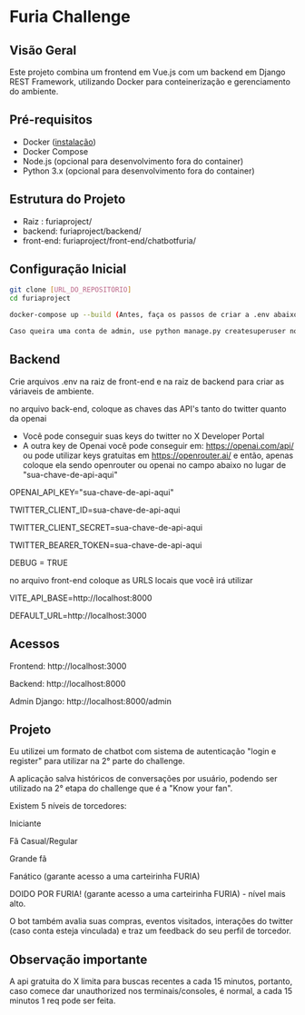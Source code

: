 # Furia Challenge

## Visão Geral
Este projeto combina um frontend em Vue.js com um backend em Django REST Framework, utilizando Docker para conteinerização e gerenciamento do ambiente.

## Pré-requisitos
- Docker ([instalação](https://docs.docker.com/get-docker/))
- Docker Compose
- Node.js (opcional para desenvolvimento fora do container)
- Python 3.x (opcional para desenvolvimento fora do container)

## Estrutura do Projeto

- Raiz : furiaproject/
- backend: furiaproject/backend/
- front-end: furiaproject/front-end/chatbotfuria/

## Configuração Inicial
```bash
git clone [URL_DO_REPOSITÓRIO]
cd furiaproject

docker-compose up --build (Antes, faça os passos de criar a .env abaixo e volte aqui) 

Caso queira uma conta de admin, use python manage.py createsuperuser no container do backend
```


## Backend
Crie arquivos .env na raiz de front-end e na raiz de backend para criar as váriaveis de ambiente.


no arquivo back-end, coloque as chaves das API's tanto do twitter quanto da openai 
- Você pode conseguir suas keys do twitter no X Developer Portal
- A outra key de Openai você pode conseguir em:
https://openai.com/api/ ou pode utilizar keys gratuitas em https://openrouter.ai/ e então, apenas coloque ela sendo openrouter ou openai no campo abaixo no lugar de "sua-chave-de-api-aqui"

OPENAI_API_KEY="sua-chave-de-api-aqui"

TWITTER_CLIENT_ID=sua-chave-de-api-aqui

TWITTER_CLIENT_SECRET=sua-chave-de-api-aqui

TWITTER_BEARER_TOKEN=sua-chave-de-api-aqui

DEBUG = TRUE



no arquivo front-end coloque as URLS locais que você irá utilizar

VITE_API_BASE=http://localhost:8000

DEFAULT_URL=http://localhost:3000



## Acessos
Frontend: http://localhost:3000

Backend: http://localhost:8000

Admin Django: http://localhost:8000/admin


## Projeto

Eu utilizei um formato de chatbot com sistema de autenticação "login e register" para utilizar na 2° parte do challenge.

A aplicação salva históricos de conversações por usuário, podendo ser utilizado na 2° etapa do challenge que é a "Know your fan".

Existem 5 níveis de torcedores:

Iniciante

Fã Casual/Regular

Grande fã

Fanático (garante acesso a uma carteirinha FURIA)

DOIDO POR FURIA! (garante acesso a uma carteirinha FURIA) - nível mais alto.

O bot também avalia suas compras, eventos visitados, interações do twitter (caso conta esteja vinculada) e traz um feedback do seu perfil de torcedor.

 
## Observação importante

A api gratuita do X limita para buscas recentes a cada 15 minutos, portanto, caso comece dar unauthorized nos terminais/consoles, é normal, a cada 15 minutos 1 req pode ser feita.


